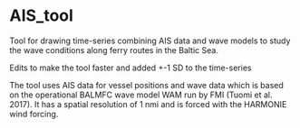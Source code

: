 # AIS_tool
Tool for drawing time-series combining AIS data and wave models to study the wave conditions along ferry routes in the Baltic Sea.

Edits to make the tool faster and added +-1 SD to the time-series


The tool uses AIS data for vessel positions and wave data which is based on the operational BALMFC wave model WAM run by FMI (Tuomi et al. 2017). It has a spatial resolution of 1 nmi and is forced with the HARMONIE wind forcing.
